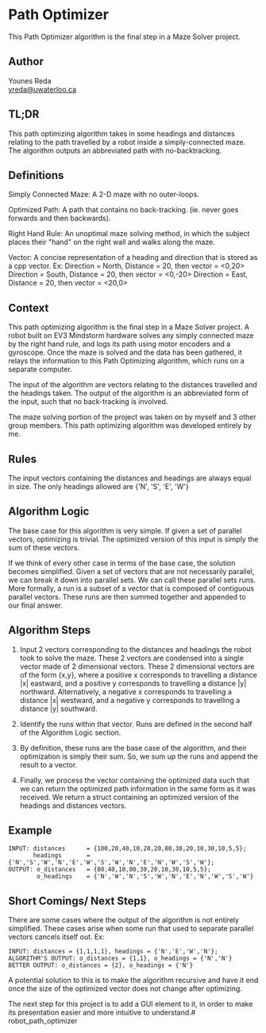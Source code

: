 # Path Optimizer

This Path Optimizer algorithm is the final step in a Maze Solver project.

## Author

Younes Reda   
yreda@uwaterloo.ca

## TL;DR

This path optimizing algorithm takes in some headings and distances relating to the path travelled by a robot
inside a simply-connected maze. The algorithm outputs an abbreviated path with no-backtracking.

## Definitions

Simply Connected Maze: A 2-D maze with no outer-loops.

Optimized Path: A path that contains no back-tracking. (ie. never goes forwards and then backwards).

Right Hand Rule: An unoptimal maze solving method, in which the subject places their "hand" on the right wall and 
                walks along the maze.

Vector: A concise representation of a heading and direction that is stored as a cpp vector.
        Ex: Direction = North, Distance = 20, then vector = <0,20>
            Direction = South, Distance = 20, then vector = <0,-20>
            Direction = East, Distance = 20, then vector = <20,0>

## Context

This path optimizing algorithm is the final step in a Maze Solver project. A robot built on EV3 Mindstorm hardware
solves any simply connected maze by the right hand rule, and logs its path using motor encoders and a gyroscope.
Once the maze is solved and the data has been gathered, it relays the information to this Path Optimizing algorithm,
which runs on a separate computer.

The input of the algorithm are vectors relating to the distances travelled and the headings taken.
The output of the algorithm is an abbreviated form of the input, such that no back-tracking is involved.

The maze solving portion of the project was taken on by myself and 3 other group members. This path optimizing algorithm was
developed entirely by me.

## Rules

The input vectors containing the distances and headings are always equal in size.
The only headings allowed are {'N', 'S', 'E', 'W'}

## Algorithm Logic

The base case for this algorithm is very simple. If given a set of parallel vectors, optimizing is trivial. The optimized
version of this input is simply the sum of these vectors.

If we think of every other case in terms of the base case, the solution becomes simplified. Given a set of vectors that are not necessarily
parallel, we can break it down into parallel sets. We can call these parallel sets runs. More formally, a run is a subset of a vector that is composed of contiguous parallel vectors. These runs are then summed together and appended to our final answer.

## Algorithm Steps

1. Input 2 vectors corresponding to the distances and headings the robot took to solve the maze. These 2 vectors are condensed into a single vector made of 2 dimensional vectors. These 2 dimensional vectors are of the form {x,y}, where a positive x corresponds to travelling a distance |x| eastward, and a positive y corresponds to travelling a distance |y| northward. Alternatively, a negative x corresponds to travelling a distance |x| westward, and a negative y corresponds to travelling a distance |y| southward.

2. Identify the runs within that vector. Runs are defined in the second half of the Algorithm Logic section.

3. By definition, these runs are the base case of the algorithm, and their optimization is simply their sum. So, we sum up the runs and append the result to a vector.

4. Finally, we process the vector containing the optimized data such that we can return the optimized path information in the same form as it was received. We return a struct containing an optimized version of the headings and distances vectors.

## Example

```
INPUT: distances      = {100,20,40,10,20,20,80,30,20,10,30,10,5,5};
       headings       = {'N','S','W','N','E','W','S','W','N','E','N','W','S','W'};
OUTPUT: o_distances   = {80,40,10,80,30,20,10,30,10,5,5};
        o_headings    = {'N','W','N','S','W','N','E','N','W','S','W'}
```

## Short Comings/ Next Steps

There are some cases where the output of the algorithm is not entirely simplified. These cases arise when some run that used to separate parallel vectors cancels itself out. 
Ex:
```
INPUT: distances = {1,1,1,1}, headings = {'N','E','W','N'};
ALGORITHM'S OUTPUT: o_distances = {1,1}, o_headings = {'N','N'}
BETTER OUTPUT: o_distances = {2}, o_headings = {'N'}
```
A potential solution to this is to make the algorithm recursive and have it end once the size of the optimized vector does not change after optimizing.

The next step for this project is to add a GUI element to it, in order to make its presentation easier and more intuitive to understand.# robot_path_optimizer
